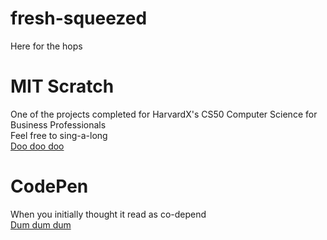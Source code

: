 # fresh-squeezed

Here for the hops

<h1>MIT Scratch</h1>

One of the projects completed for HarvardX's CS50 Computer Science for Business Professionals<br>
Feel free to sing-a-long<br>
<a href="https://scratch.mit.edu/projects/471819632">Doo doo doo</a>

<h1>CodePen</h1>

When you initially thought it read as co-depend<br>
<a href="https://codepen.io/rickroll78">Dum dum dum</a>
